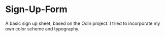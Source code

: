 # Sign-Up-Form
A basic sign up sheet, based on the Odin project. I tried to incorporate my own color scheme and typography.
